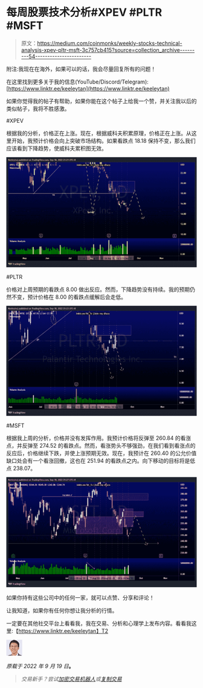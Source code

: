 # 每周股票技术分析#XPEV #PLTR #MSFT

> 原文：<https://medium.com/coinmonks/weekly-stocks-technical-analysis-xpev-pltr-msft-3c757cb415?source=collection_archive---------54----------------------->

附注:我现在在海外，如果可以的话，我会尽量回复所有的问题！

在这里找到更多关于我的信息(YouTube/Discord/Telegram):[https://www.linktr.ee/keeleytan](https://www.linktr.ee/keeleytan)

如果你觉得我的帖子有帮助，如果你能在这个帖子上给我一个赞，并关注我以后的类似帖子，我将不胜感激。

#XPEV

根据我的分析，价格正在上涨。现在，根据威科夫积累原理，价格正在上涨。从这里开始，我预计价格会向上突破市场结构。如果看跌点 18.18 保持不变，那么我们应该看到下降趋势，使威科夫累积图无效。

![](img/7e862d6558a1a90dd174c9bb7ce09c1e.png)

#PLTR

价格对上周预期的看跌点 8.00 做出反应。然而，下降趋势没有持续。我的预期仍然不变，预计价格在 8.00 的看跌点缓解后会走低。

![](img/17489f1fb4b9df88746215d780e6244b.png)

#MSFT

根据我上周的分析，价格并没有发挥作用。我预计价格将反弹至 260.84 的看涨点，并反弹至 274.52 的看跌点。然而，看涨势头不够强劲，在我们看到看涨点的反应后，价格继续下跌，并使上涨预期无效。现在，我预计在 260.40 的公允价值缺口处会有一个看涨回撤，这也在 251.94 的看跌点之内。向下移动的目标将是低点 238.07。

![](img/218924553bf9c1d141f44dac905d4e7e.png)

如果你持有这些公司中的任何一家，就可以点赞、分享和评论！

让我知道，如果你有任何你想让我分析的行情。

一定要在其他社交平台上看看我，我在交易、分析和心理学上发布内容。看看我这里:【https://www.linktr.ee/keeleytan】T2

![](img/324f8c000cff225145ba0b53a1b177b4.png)

*原载于 2022 年 9 月 19 日*[](https://2minutesliteracy.wordpress.com/2022/09/19/weekly-stocks-technical-analysis-xpev-pltr-msft/)**。**

> *交易新手？尝试[加密交易机器人](/coinmonks/crypto-trading-bot-c2ffce8acb2a)或[复制交易](/coinmonks/top-10-crypto-copy-trading-platforms-for-beginners-d0c37c7d698c)*